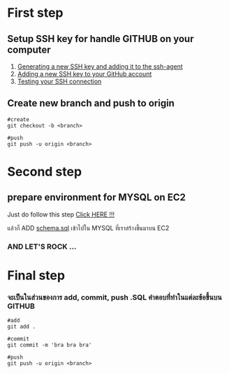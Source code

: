 # First step
## Setup SSH key for handle GITHUB on your computer
1. [Generating a new SSH key and adding it to the ssh-agent](https://docs.github.com/en/authentication/connecting-to-github-with-ssh/generating-a-new-ssh-key-and-adding-it-to-the-ssh-agent)
2. [Adding a new SSH key to your GitHub account](https://docs.github.com/en/authentication/connecting-to-github-with-ssh/adding-a-new-ssh-key-to-your-github-account)
3. [Testing your SSH connection](https://docs.github.com/en/authentication/connecting-to-github-with-ssh/testing-your-ssh-connection)

## Create new branch and push to origin
```
#create
git checkout -b <branch>

#push
git push -u origin <branch>
```

# Second step
## prepare environment for MYSQL on EC2
Just do follow this step
[Click HERE !!!](https://tecadmin.net/how-to-install-mysql-8-on-amazon-linux-2/)


แล้วก็ ADD [schema.sql](schema.sql) เข้าไปใน MYSQL ที่เราสร้างขึ้นมาบน EC2

### AND LET'S ROCK ...

# Final step
### จะเป็นในส่วนของการ add, commit, push .SQL คำตอบที่ทำในแต่ละข้อขึ้นบน GITHUB
```
#add
git add .

#commit
git commit -m 'bra bra bra'

#push
git push -u origin <branch>
```
